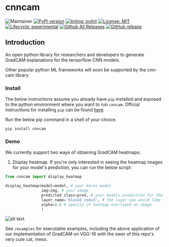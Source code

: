 # cnncam
<!-- badges: start -->
![Maintainer](https://img.shields.io/badge/maintainer-rawanmahdi-pink)
[![PyPI version](https://badge.fury.io/py/cnncam.svg)](https://badge.fury.io/py/cnncam)
[![linting: pylint](https://img.shields.io/badge/linting-pylint-yellowgreen)](https://github.com/pylint-dev/pylint) [![License:
MIT](https://img.shields.io/badge/License-MIT-yellow.svg)](https://opensource.org/license/mit/) 
[![Lifecycle:
experimental](https://img.shields.io/badge/lifecycle-experimental-orange.svg)](https://lifecycle.r-lib.org/articles/stages.html) [![Github All Releases](https://img.shields.io/github/downloads/rawanmahdi/cnncam/total.svg)]()
[![GitHub release](https://img.shields.io/github/release/rawanmahdi/cnncam.svg)](https://GitHub.com/rawanmahdi/cnncam/releases/)
<!-- [![DOI](https://joss.theoj.org/papers/10.21105/joss.02027/status.svg)](https://doi.org/10.21105/joss.02027)
 -->
<!-- badges: end -->

## Introduction

An open python library for researchers and developers to generate GradCAM explanations for the tensorflow CNN models. 

Other popular python ML frameworks will soon be supported by the cnn-cam library

### Install

The below instructions assume you already have `pip` installed and exposed to the python environment where you want to run `cnncam`. 
Official instructions for installing `pip` can be found [here](https://pip.pypa.io/en/stable/installation/)

Run the below pip command in a shell of your choice. 
```
pip install cnncam
```

### Demo

We currently support two ways of obtaining GradCAM heatmaps:

1. Display heatmap.
If you're only interested in seeing the heatmap images for your model's prediction, you can run the below script:

```python
from cnncam import display_heatmap

display_heatmap(model=model, # your keras model
                img=img, # your image
                predicted_class=pred, # your models prediction for the image 
                layer_name='block5_conv3', # the layer you would like to see GradCAM for 
                alpha=0.6 # opacity of heatmap overlayed on image
                )
```
![alt text](https://github.com/rawanmahdi/cnncam/blob/main/examples/output_images/meso_grass_hmap.png?raw=true)



See `/examples` for executable examples, including the above application of our implementation of GradCAM on VGG-16 with the ower of this repo's very cute cat, meso.
